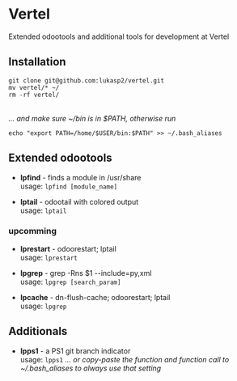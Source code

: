 # Vertel
Extended odootools and additional tools for development at Vertel

## Installation
```
git clone git@github.com:lukasp2/vertel.git
mv vertel/* ~/
rm -rf vertel/
```
\
*... and make sure ~/bin is in $PATH, otherwise run*
```
echo "export PATH=/home/$USER/bin:$PATH" >> ~/.bash_aliases
```

## Extended odootools
* **lpfind** - finds a module in /usr/share \
usage: `lpfind [module_name]`

* **lptail** - odootail with colored output \
usage: `lptail`

### upcomming
* **lprestart** - odoorestart; lptail \
usage: `lprestart`

* **lpgrep** - grep -Rns $1 --include=py,xml \
usage: `lpgrep [search_param]`

* **lpcache** - dn-flush-cache; odoorestart; lptail \
usage: `lpgrep`

## Additionals
* **lpps1** - a PS1 git branch indicator \
usage: `lpps1`   *... or copy-paste the function and function call to ~/.bash_aliases to always use that setting*


